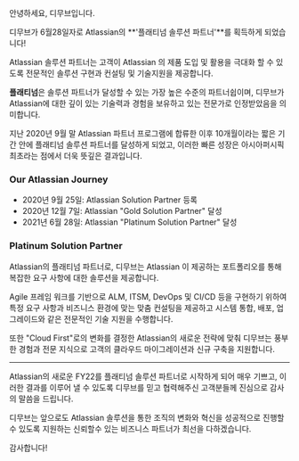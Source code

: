 안녕하세요, 디무브입니다.

디무브가 6월28일자로 Atlassian의 **'플래티넘 솔루션 파트너'**를 획득하게 되었습니다! 

Atlassian 솔루션 파트너는 고객이 Atlassian 의 제품 도입 및 활용을 극대화 할 수 있도록 전문적인 솔루션 구현과 컨설팅 및 기술지원을 제공합니다. 

**플래티넘**은 솔루션 파트너가 달성할 수 있는 가장 높은 수준의 파트너쉽이며, 디무브가 Atlassian에 대한 깊이 있는 기술력과 경험을 보유하고 있는 전문가로 인정받았음을 의미합니다.

지난 2020년 9월 말 Atlassian 파트너 프로그램에 합류한 이후 10개월이라는 짧은 기간 안에 플래티넘 솔루션 파트너를 달성하게 되었고, 이러한 빠른 성장은 아시아퍼시픽 최초라는 점에서 더욱 뜻깊은 결과입니다. 

### Our Atlassian Journey 
 - 2020년 9월 25일: Atlassian Solution Partner 등록
 - 2020년 12월 7일: Atlassian "Gold Solution Partner" 달성
 - 2021년 6월 28일: Atlassian "Platinum Solution Partner" 달성

### Platinum Solution Partner

Atlassian의 플래티넘 파트너로, 디무브는 Atlassian 이 제공하는 포트폴리오를 통해 복잡한 요구 사항에 대한 솔루션을 제공합니다. 

Agile 프레임 워크를 기반으로 ALM, ITSM, DevOps 및 CI/CD 등을 구현하기 위하여 특정 요구 사항과 비즈니스 환경에 맞는 맞춤 컨설팅을 제공하고 시스템 통합, 배포, 업그레이드와 같은 전문적인 기술 지원을 수행합니다. 

또한 "Cloud First"로의 변화를 결정한 Atlassian의 새로운 전략에 맞춰 디무브는 풍부한 경험과 전문 지식으로 고객의 클라우드 마이그레이션과 신규 구축을 지원합니다. 

----

Atlassian의 새로운 FY22를 플래티넘 솔루션 파트너로 시작하게 되어 매우 기쁘고, 이러한 결과를 이루어 낼 수 있도록 디무브를 믿고 협력해주신 고객분들께 진심으로 감사의 말씀을 드립니다. 

디무브는 앞으로도 Atlassian 솔루션을 통한 조직의 변화와 혁신을 성공적으로 진행할 수 있도록 지원하는 신뢰할수 있는 비즈니스 파트너가  최선을 다하겠습니다. 

감사합니다! 

<!--stackedit_data:
eyJoaXN0b3J5IjpbLTE2NDI2MzA2ODQsLTg0OTA5MzM0NiwtMT
cyOTE0ODI0OSwtNTg3ODM2MjIwXX0=
-->